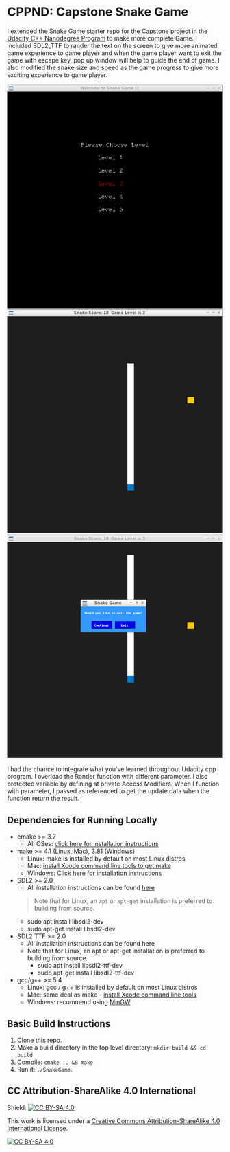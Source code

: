 # CPPND: Capstone Snake Game

I extended the Snake Game starter repo for the Capstone project in the [Udacity C++ Nanodegree Program](https://www.udacity.com/course/c-plus-plus-nanodegree--nd213) to make more complete Game. I included SDL2_TTF to rander the text on the screen to give more animated game experience to game player and when the game player want to exit the game with escape key, pop up window will help to guide the end of game. I also modified the snake size and speed as the game progress to give more exciting experience to game player. 

<img src="Introduction.png"/>
<img src="Game.png"/>
<img src="Exit.png"/>

I had the chance to integrate what you've learned throughout Udacity cpp program. I overload the Rander function with different parameter. I also protected variable by defining at private Access Modifiers. When I function with parameter, I passed as referenced to get the update data when the function return the result.

## Dependencies for Running Locally
* cmake >= 3.7
  * All OSes: [click here for installation instructions](https://cmake.org/install/)
* make >= 4.1 (Linux, Mac), 3.81 (Windows)
  * Linux: make is installed by default on most Linux distros
  * Mac: [install Xcode command line tools to get make](https://developer.apple.com/xcode/features/)
  * Windows: [Click here for installation instructions](http://gnuwin32.sourceforge.net/packages/make.htm)
* SDL2 >= 2.0
  * All installation instructions can be found [here](https://wiki.libsdl.org/Installation)
  >Note that for Linux, an `apt` or `apt-get` installation is preferred to building from source. 
    * sudo apt install libsdl2-dev
    * sudo apt-get install libsdl2-dev
* SDL2 TTF >= 2.0
  * All installation instructions can be found here
  * Note that for Linux, an apt or apt-get installation is preferred to building from source.
    * sudo apt install libsdl2-ttf-dev
    * sudo apt-get install libsdl2-ttf-dev
* gcc/g++ >= 5.4
  * Linux: gcc / g++ is installed by default on most Linux distros
  * Mac: same deal as make - [install Xcode command line tools](https://developer.apple.com/xcode/features/)
  * Windows: recommend using [MinGW](http://www.mingw.org/)

## Basic Build Instructions

1. Clone this repo.
2. Make a build directory in the top level directory: `mkdir build && cd build`
3. Compile: `cmake .. && make`
4. Run it: `./SnakeGame`.


## CC Attribution-ShareAlike 4.0 International


Shield: [![CC BY-SA 4.0][cc-by-sa-shield]][cc-by-sa]

This work is licensed under a
[Creative Commons Attribution-ShareAlike 4.0 International License][cc-by-sa].

[![CC BY-SA 4.0][cc-by-sa-image]][cc-by-sa]

[cc-by-sa]: http://creativecommons.org/licenses/by-sa/4.0/
[cc-by-sa-image]: https://licensebuttons.net/l/by-sa/4.0/88x31.png
[cc-by-sa-shield]: https://img.shields.io/badge/License-CC%20BY--SA%204.0-lightgrey.svg
